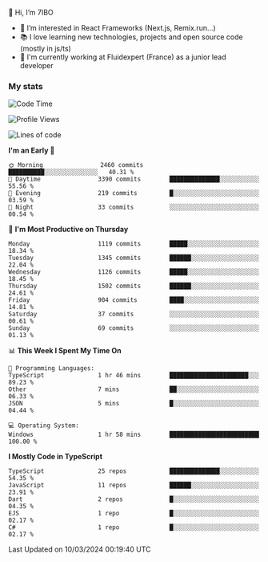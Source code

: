 👋 Hi, I’m 7IBO

- 👀 I’m interested in React Frameworks (Next.js, Remix.run...)
- 📚 I love learning new technologies, projects and open source code (mostly in js/ts)
- 💼 I'm currently working at Fluidexpert (France) as a junior lead developer

### My stats
<!--START_SECTION:waka-->
![Code Time](http://img.shields.io/badge/Code%20Time-523%20hrs%2013%20mins-blue)

![Profile Views](http://img.shields.io/badge/Profile%20Views-6-blue)

![Lines of code](https://img.shields.io/badge/From%20Hello%20World%20I%27ve%20Written-7.2%20million%20lines%20of%20code-blue)

**I'm an Early 🐤** 

```text
🌞 Morning                2460 commits        ██████████░░░░░░░░░░░░░░░   40.31 % 
🌆 Daytime                3390 commits        ██████████████░░░░░░░░░░░   55.56 % 
🌃 Evening                219 commits         █░░░░░░░░░░░░░░░░░░░░░░░░   03.59 % 
🌙 Night                  33 commits          ░░░░░░░░░░░░░░░░░░░░░░░░░   00.54 % 
```
📅 **I'm Most Productive on Thursday** 

```text
Monday                   1119 commits        █████░░░░░░░░░░░░░░░░░░░░   18.34 % 
Tuesday                  1345 commits        ██████░░░░░░░░░░░░░░░░░░░   22.04 % 
Wednesday                1126 commits        █████░░░░░░░░░░░░░░░░░░░░   18.45 % 
Thursday                 1502 commits        ██████░░░░░░░░░░░░░░░░░░░   24.61 % 
Friday                   904 commits         ████░░░░░░░░░░░░░░░░░░░░░   14.81 % 
Saturday                 37 commits          ░░░░░░░░░░░░░░░░░░░░░░░░░   00.61 % 
Sunday                   69 commits          ░░░░░░░░░░░░░░░░░░░░░░░░░   01.13 % 
```


📊 **This Week I Spent My Time On** 

```text
💬 Programming Languages: 
TypeScript               1 hr 46 mins        ██████████████████████░░░   89.23 % 
Other                    7 mins              ██░░░░░░░░░░░░░░░░░░░░░░░   06.33 % 
JSON                     5 mins              █░░░░░░░░░░░░░░░░░░░░░░░░   04.44 % 

💻 Operating System: 
Windows                  1 hr 58 mins        █████████████████████████   100.00 % 
```

**I Mostly Code in TypeScript** 

```text
TypeScript               25 repos            ██████████████░░░░░░░░░░░   54.35 % 
JavaScript               11 repos            ██████░░░░░░░░░░░░░░░░░░░   23.91 % 
Dart                     2 repos             █░░░░░░░░░░░░░░░░░░░░░░░░   04.35 % 
EJS                      1 repo              █░░░░░░░░░░░░░░░░░░░░░░░░   02.17 % 
C#                       1 repo              █░░░░░░░░░░░░░░░░░░░░░░░░   02.17 % 
```




 Last Updated on 10/03/2024 00:19:40 UTC
<!--END_SECTION:waka-->
